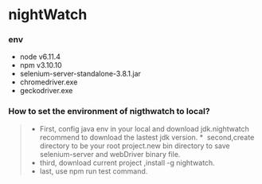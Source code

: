 # nightWatch
### env
-  node v6.11.4
-  npm  v3.10.10
-  selenium-server-standalone-3.8.1.jar
-  chromedriver.exe 
-  geckodriver.exe
### How to set the environment of nigthwatch to local?
> * First, config java env in your local and download jdk.nightwatch recommend to download the lastest jdk version.
> *  second,create directory to be your root project.new bin directory to save selenium-server and webDriver binary file.
> * third, download current project ,install -g nightwatch.
> * last, use npm run test command.
